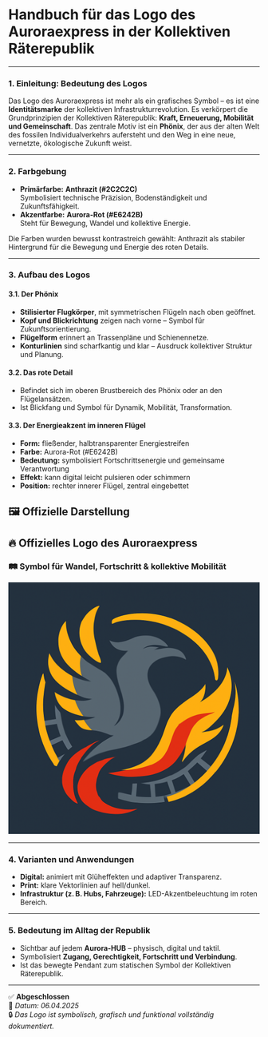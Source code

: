<!--
Autor: Fabio Weidner
Version: 1.0
Sektion: Infrastruktur – Auroraexpress
Veröffentlichung: April 2025
-->

# Handbuch für das Logo des Auroraexpress in der Kollektiven Räterepublik

---

### 1. Einleitung: Bedeutung des Logos

Das Logo des Auroraexpress ist mehr als ein grafisches Symbol – es ist eine **Identitätsmarke** der kollektiven Infrastrukturrevolution. Es verkörpert die Grundprinzipien der Kollektiven Räterepublik: **Kraft, Erneuerung, Mobilität und Gemeinschaft**. Das zentrale Motiv ist ein **Phönix**, der aus der alten Welt des fossilen Individualverkehrs aufersteht und den Weg in eine neue, vernetzte, ökologische Zukunft weist.

---

### 2. Farbgebung

- **Primärfarbe:** **Anthrazit (#2C2C2C)**  
  Symbolisiert technische Präzision, Bodenständigkeit und Zukunftsfähigkeit.
- **Akzentfarbe:** **Aurora-Rot (#E6242B)**  
  Steht für Bewegung, Wandel und kollektive Energie.

Die Farben wurden bewusst kontrastreich gewählt: Anthrazit als stabiler Hintergrund für die Bewegung und Energie des roten Details.

---

### 3. Aufbau des Logos

#### 3.1. Der Phönix
- **Stilisierter Flugkörper**, mit symmetrischen Flügeln nach oben geöffnet.
- **Kopf und Blickrichtung** zeigen nach vorne – Symbol für Zukunftsorientierung.
- **Flügelform** erinnert an Trassenpläne und Schienennetze.
- **Konturlinien** sind scharfkantig und klar – Ausdruck kollektiver Struktur und Planung.

#### 3.2. Das rote Detail
- Befindet sich im oberen Brustbereich des Phönix oder an den Flügelansätzen.
- Ist Blickfang und Symbol für Dynamik, Mobilität, Transformation.

#### 3.3. Der Energieakzent im inneren Flügel
- **Form:** fließender, halbtransparenter Energiestreifen
- **Farbe:** Aurora-Rot (#E6242B)
- **Bedeutung:** symbolisiert Fortschrittsenergie und gemeinsame Verantwortung
- **Effekt:** kann digital leicht pulsieren oder schimmern
- **Position:** rechter innerer Flügel, zentral eingebettet

## 🖼️ Offizielle Darstellung

## 🔥 Offizielles Logo des Auroraexpress

### 🛤️ Symbol für Wandel, Fortschritt & kollektive Mobilität

![Auroraexpress Bodenlogo](./Auroraexpress_Boden_Logo.png)



---

### 4. Varianten und Anwendungen

- **Digital:** animiert mit Glüheffekten und adaptiver Transparenz.
- **Print:** klare Vektorlinien auf hell/dunkel.
- **Infrastruktur (z. B. Hubs, Fahrzeuge):** LED-Akzentbeleuchtung im roten Bereich.

---

### 5. Bedeutung im Alltag der Republik

- Sichtbar auf jedem **Aurora-HUB** – physisch, digital und taktil.
- Symbolisiert **Zugang, Gerechtigkeit, Fortschritt und Verbindung**.
- Ist das bewegte Pendant zum statischen Symbol der Kollektiven Räterepublik.

---

✅ **Abgeschlossen**  
📅 *Datum: 06.04.2025*  
🔒 *Das Logo ist symbolisch, grafisch und funktional vollständig dokumentiert.*
